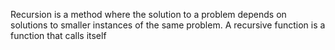 Recursion is a method where
the solution to a problem
depends on solutions to smaller
instances of the same problem.
A recursive function is a
function that calls itself
